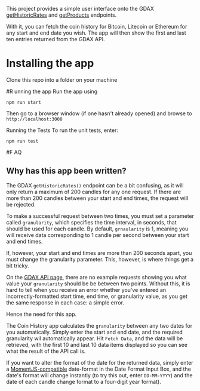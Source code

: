 This project provides a simple user interface onto the GDAX [getHistoricRates](https://docs.gdax.com/#get-historic-rates")
and [getProducts](https://docs.gdax.com/#get-products) endpoints.

With it, you can fetch the coin history for Bitcoin, Litecoin or Ethereum for any start and end date you wish. The app 
will then show the first and last ten entries returned from the GDAX API.

# Installing the app
Clone this repo into a folder on your machine

#R unning the app
Run the app using

`npm run start`

Then go to a browser window (if one hasn't already opened) and browse to `http://localhost:3000`

Running the Tests
To run the unit tests, enter:

`npm run test`

#F AQ
## Why has this app been written?
The GDAX `getHistoricRates()` endpoint can be a bit confusing, as it will only return a maximum of 200 candles for any 
one request. If there are more than 200 candles between your start and end times, the request will be rejected.
  
To make a successful request between two times, you must set a parameter called `granularity`, which specifies the time 
interval, in seconds, that should be used for each candle. By default, `grnaularity` is 1, meaning you will receive 
data corresponding to 1 candle per second between your start and end times.

If, however, your start and end times are more than 200 seconds apart, you must change the granularity parameter. This,
however, is where things get a bit tricky.

On the [GDAX API page](https://docs.gdax.com/#get-historic-rates), there are no example requests showing you what value 
your `granularity` should be be between two points. Without this, it is hard to tell when you receive an error whether 
you've entered an incorrectly-formatted start time, end time, or granularity value, as you get the same response in each
 case: a simple error.
 
Hence the need for this app.
 
The Coin History app calculates the `granularity` between any two dates for you automatically. Simply enter the start 
and end date, and the required granularity wil automatically appear. Hit `Fetch Data`, and the data will be retrieved, 
with the first 10 and last 10 data items displayed so you can see what the result of the API call is.
    
If you want to alter the format of the date for the returned data, simply enter a 
[MomentJS-compatible](https://momentjs.com/) date-format in the Date Format Input Box, and the date's format will change 
instantly (to try this out, enter `DD-MM-YYYY`) and the date of each candle change format to a four-digit year format).
  
  
  
 
 
